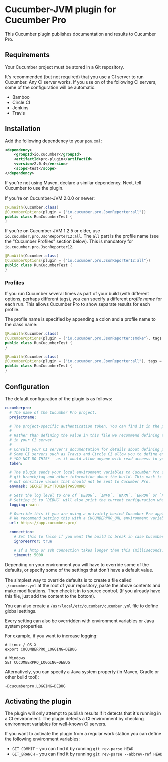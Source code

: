 # Cucumber-JVM plugin for Cucumber Pro

This Cucumber plugin publishes documentation and results to Cucumber Pro.

## Requirements

Your Cucumber project must be stored in a Git repository.

It's recommended (but not required) that you use a CI server to run Cucumber.
Any CI server works. If you use on of the following CI servers, some of the configuration
will be automatic.

* Bamboo
* Circle CI
* Jenkins
* Travis

## Installation

Add the following dependency to your `pom.xml`:

```xml
<dependency>
    <groupId>io.cucumber</groupId>
    <artifactId>pro-plugin</artifactId>
    <version>2.0.4</version>
    <scope>test</scope>
</dependency>
```

If you're not using Maven, declare a similar dependency. Next, tell Cucumber to use the plugin. 

If you're on Cucumber-JVM 2.0.0 or newer:

```java
@RunWith(Cucumber.class)
@CucumberOptions(plugin = {"io.cucumber.pro.JsonReporter:all"})
public class RunCucumberTest {
}
```

If you're on Cucumber-JVM 1.2.5 or older, use `io.cucumber.pro.JsonReporter12:all`.
The `all` part is the profile name (see the "Cucumber Profiles" section below). This is mandatory for `io.cucumber.pro.JsonReporter12`.

```java
@RunWith(Cucumber.class)
@CucumberOptions(plugin = {"io.cucumber.pro.JsonReporter12:all"})
public class RunCucumberTest {
}
```

### Profiles

If you run Cucumber several times as part of your build (with different options, perhaps different tags), you can
specify a different *profile name* for each run. This allows Cucumber Pro to show separate results for each profile.

The profile name is specified by appending a colon and a profile name to the class name:

```java
@RunWith(Cucumber.class)
@CucumberOptions(plugin = {"io.cucumber.pro.JsonReporter:smoke"}, tags = "@ui and @smoke")
public class RunCucumberTest {
}
```

```java
@RunWith(Cucumber.class)
@CucumberOptions(plugin = {"io.cucumber.pro.JsonReporter:all"}, tags = "not @ui and not @smoke")
public class RunCucumberTest {
}
```

## Configuration

The default configuration of the plugin is as follows:

```yaml
cucumberpro:
  # The name of the Cucumber Pro project.
  projectname:

  # The project-specific authentication token. You can find it in the project settings (press `?` to display it).
  #
  # Rather than defining the value in this file we recommend defining the `CUCUMBERPRO_TOKEN` environment varibale
  # in your CI server.
  #
  # Consult your CI server's documentation for details about defining per-project environment variables.
  # Some CI servers such as Travis and Circle CI allow you to define environment variables in a file checked into git.
  # *DO NOT DO THIS* - as it would allow anyone with read acceess to your repository to publish results.
  token:

  # The plugin sends your local environment variables to Cucumber Pro so it can detect the CI build number, 
  # git branch/tag and other information about the build. This mask is a regular expression for filtering
  # out sensitive values that should not be sent to Cucumber Pro.
  envmask: SECRET|KEY|TOKEN|PASSWORD

  # Sets the log level to one of `DEBUG`, `INFO`, `WARN`, `ERROR` or `FATAL`. Defaults to `WARN`.
  # Setting it to `DEBUG` will also print the current configuration when the plugin runs.
  logging: warn

  # Override this if you are using a privately hosted Cucumber Pro appliance.
  # We recommend setting this with a CUCUMBERPRO_URL environment variable defined globally on your build server.
  url: https://app.cucumber.pro/

  connection:
    # Set this to false if you want the build to break in case Cucumber Pro is unavailable.
    ignoreerror: true

    # If a http or ssh connection takes longer than this (milliseconds), time out the connection.
    timeout: 5000
```

Depending on your environment you will have to override some of the defaults, or specify some of the
settings that don't have a default value.

The simplest way to override defaults is to create a file called `./cucumber.yml` at the root of your
repository, paste the above contents and make modifications. Then check it in to source control.
(If you already have this file, just add the content to the bottom).

You can also create a `/usr/local/etc/cucumber/cucumber.yml` file to define global settings.

Every setting can also be overridden with environment variables or Java system properties.

For example, if you want to increase logging:

```
# Linux / OS X
export CUCUMBERPRO_LOGGING=DEBUG

# Windows
SET CUCUMBERPRO_LOGGING=DEBUG
```

Alternatively, you can specify a Java system property (in Maven, Gradle or other build tool):

```
-Dcucumberpro.LOGGING=DEBUG
```

## Activating the plugin

The plugin will only attempt to publish results if it detects that it's running in a CI environment. The plugin
detects a CI environment by checking environment variables for well-known CI servers.

If you want to activate the plugin from a regular work station you can define the following environment variables:

* `GIT_COMMIT` - you can find it by running `git rev-parse HEAD`
* `GIT_BRANCH` - you can find it by running `git rev-parse --abbrev-ref HEAD`